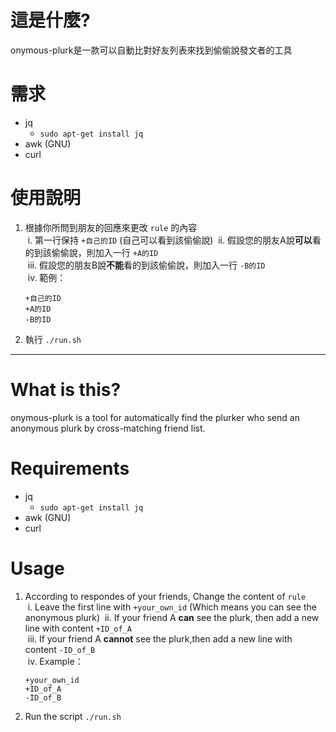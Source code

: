 # 這是什麼?

onymous-plurk是一款可以自動比對好友列表來找到偷偷說發文者的工具

# 需求

* jq
  * `sudo apt-get install jq`
* awk (GNU)
* curl

# 使用說明

1. 根據你所問到朋友的回應來更改 `rule` 的內容  
  i. 第一行保持 `+自己的ID` (自己可以看到該偷偷說)
  ii. 假設您的朋友A說**可以**看的到該偷偷說，則加入一行 `+A的ID`  
  iii. 假設您的朋友B說**不能**看的到該偷偷說，則加入一行 `-B的ID`  
  iv. 範例：  
    ```
    +自己的ID
    +A的ID
    -B的ID
    ```

2. 執行 `./run.sh`

--------------

# What is this?

onymous-plurk is a tool for automatically find the plurker who send an anonymous plurk by cross-matching friend list.

# Requirements

* jq
  * `sudo apt-get install jq`
* awk (GNU)
* curl

# Usage

1. According to respondes of your friends, Change the content of `rule`  
  i. Leave the first line with `+your_own_id` (Which means you can see the anonymous plurk)
  ii. If your friend A **can** see the plurk, then add a new line with content `+ID_of_A`  
  iii.  If your friend A **cannot** see the plurk,then add a new line with content `-ID_of_B`  
  iv. Example：  
    ```
    +your_own_id
    +ID_of_A
    -ID_of_B
    ```

2. Run the script `./run.sh`

